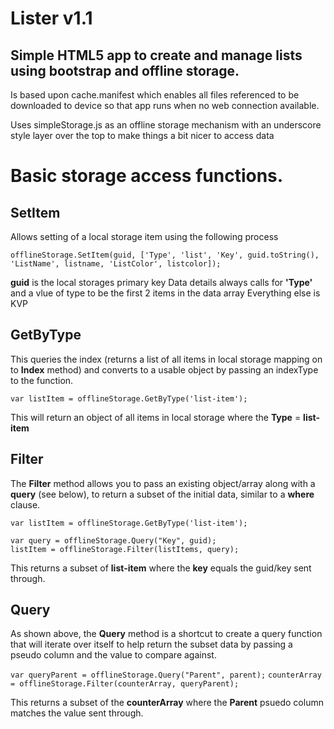 Lister v1.1
===========

Simple HTML5 app to create and manage lists using bootstrap and offline storage.
-----------

Is based upon cache.manifest which enables all files referenced to be downloaded to device so that app runs when no web connection available.

Uses simpleStorage.js as an offline storage mechanism with an underscore style layer over the top to make things a bit nicer to access data


Basic storage access functions.
==========


SetItem
------

Allows setting of a local storage item using the following process

`offlineStorage.SetItem(guid, ['Type', 'list', 'Key', guid.toString(), 'ListName', listname, 'ListColor', listcolor]);`

**guid** is the local storages primary key
Data details always calls for **'Type'** and a vlue of type to be the first 2 items in the data array
Everything else is KVP


GetByType
--------

This queries the index (returns a list of all items in local storage mapping on to **Index** method) and converts to a usable object by passing an indexType to the function.

`var listItem = offlineStorage.GetByType('list-item');`

This will return an object of all items in local storage where the **Type** = **list-item**


Filter
-------

The **Filter** method allows you to pass an existing object/array along with a **query** (see below), to return a subset of the initial data, similar to a **where** clause.

`var listItem = offlineStorage.GetByType('list-item');`
			
`var query = offlineStorage.Query("Key", guid);`		
`listItem = offlineStorage.Filter(listItems, query);`

This returns a subset of **list-item** where the **key** equals the guid/key sent through.

Query
--------

As shown above, the **Query** method is a shortcut to create a query function that will iterate over itself to help return the subset data by passing a pseudo column and the value to compare against.

`var queryParent = offlineStorage.Query("Parent", parent);`
`counterArray = offlineStorage.Filter(counterArray, queryParent);`

This returns a subset of the **counterArray** where the **Parent** psuedo column matches the value sent through.
